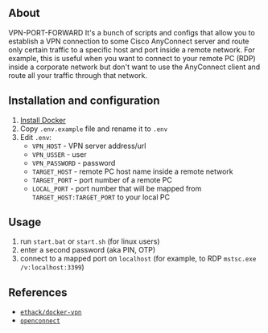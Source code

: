 ## About
VPN-PORT-FORWARD It's a bunch of scripts and configs that allow you to establish a VPN connection to some Cisco AnyConnect server and route only certain traffic to a specific host and port inside a remote network. For example, this is useful when you want to connect to your remote PC (RDP) inside a corporate network but don't want to use the AnyConnect client and route all your traffic through that network.

## Installation and configuration
1. [Install  Docker](https://docs.docker.com/get-docker/)
1. Copy `.env.example` file and rename it to `.env`
1. Edit `.env`:
    * `VPN_HOST` - VPN server address/url
    * `VPN_USSER` - user
    * `VPN_PASSWORD` - password
    * `TARGET_HOST` - remote PC host name inside a remote network 
    * `TARGET_PORT` - port number of a remote PC
    * `LOCAL_PORT` - port number that will be mapped from `TARGET_HOST:TARGET_PORT` to your local PC

## Usage
1. run `start.bat` or `start.sh` (for linux users)
1. enter a second password (aka PIN, OTP)
1. connect to a mapped port on `localhost` (for example, to RDP `mstsc.exe /v:localhost:3399`)

## References
* [`ethack/docker-vpn`](https://github.com/ethack/docker-vpn)
* [`openconnect`](https://gitlab.com/openconnect)
